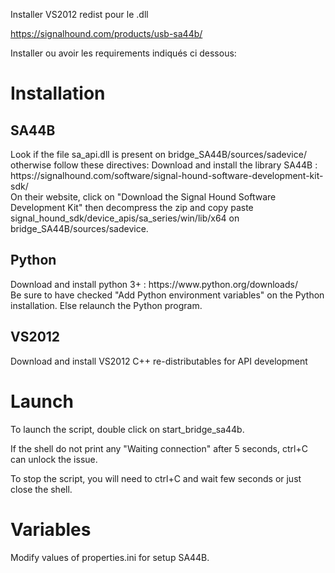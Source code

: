 Installer VS2012 redist pour le .dll

https://signalhound.com/products/usb-sa44b/


Installer ou avoir les requirements indiqués ci dessous:


# Installation

## SA44B
<p>
Look if the file sa_api.dll is present on bridge_SA44B/sources/sadevice/ otherwise follow these directives:
Download and install the library SA44B :
https://signalhound.com/software/signal-hound-software-development-kit-sdk/
</br>
On their website, click on "Download the Signal Hound Software Development Kit" then decompress the zip and copy paste signal_hound_sdk/device_apis/sa_series/win/lib/x64 on bridge_SA44B/sources/sadevice.
</p>

## Python
<p>
Download and install python 3+ : https://www.python.org/downloads/</br>
Be sure to have checked "Add Python environment variables" on the Python installation. Else relaunch the Python program.
</p>

## VS2012
<p>
Download and install VS2012 C++ re-distributables for API development</br>
</p>

# Launch
<p>
To launch the script, double click on start_bridge_sa44b.

If the shell do not print any "Waiting connection" after 5 seconds, ctrl+C can unlock the issue.

To stop the script, you will need to ctrl+C and wait few seconds or just close the shell.
</p>

# Variables

Modify values of properties.ini for setup SA44B.

